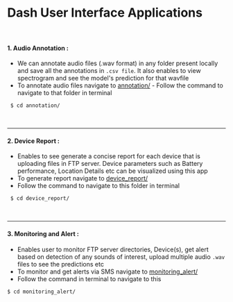 # Dash User Interface Applications

<br>

####  1. Audio Annotation : 
- We can annotate audio files (.wav format) in any folder present locally and save all the annotations in ```.csv file```. It also enables to view spectrogram and see the model's prediction for that wavfile
- To annotate audio files navigate to [annotation/](https://github.com/wildlytech/modular_acoustic_detection/tree/master/Dash_integration/annotation)
		- Follow the command to navigate to that folder in terminal

``` $ cd annotation/```

<br>

***
#### 2. Device Report : 
- Enables to see generate a concise report for each device that is uploading files in FTP server. Device parameters such as Battery performance, Location Details etc can be visualized using this app 
- To generate report navigate to  [device_report/](https://github.com/wildlytech/modular_acoustic_detection/tree/master/Dash_integration/device_report)
-  Follow the command to navigate to this folder in terminal 
 
 ``` $ cd device_report/```

<br>
 
 ***
#### 3. Monitoring and Alert : 
- Enables user to monitor FTP server directories, Device(s), get alert based on detection of any sounds of interest, upload multiple audio ```.wav``` files to see the predictions etc
- To monitor and get alerts via SMS navigate to [monitoring_alert/](https://github.com/wildlytech/modular_acoustic_detection/tree/master/Dash_integration/monitoring_alert)
- Follow the command in terminal to navigate to this

``` $ cd monitoring_alert/ ```

